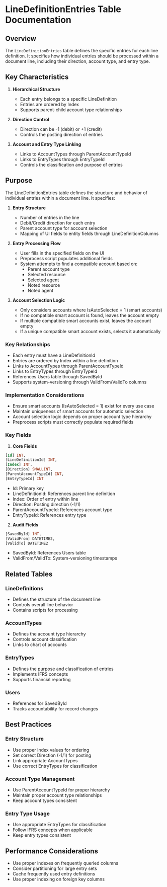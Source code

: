 # LineDefinitionEntries Table Documentation

## Overview
The `LineDefinitionEntries` table defines the specific entries for each line definition. It specifies how individual entries should be processed within a document line, including their direction, account type, and entry type.

## Key Characteristics

1. **Hierarchical Structure**
   - Each entry belongs to a specific LineDefinition
   - Entries are ordered by Index
   - Supports parent-child account type relationships

2. **Direction Control**
   - Direction can be -1 (debit) or +1 (credit)
   - Controls the posting direction of entries

3. **Account and Entry Type Linking**
   - Links to AccountTypes through ParentAccountTypeId
   - Links to EntryTypes through EntryTypeId
   - Controls the classification and purpose of entries

## Purpose
The LineDefinitionEntries table defines the structure and behavior of individual entries within a document line. It specifies:

1. **Entry Structure**
   - Number of entries in the line
   - Debit/Credit direction for each entry
   - Parent account type for account selection
   - Mapping of UI fields to entity fields through LineDefinitionColumns

2. **Entry Processing Flow**
   - User fills in the specified fields on the UI
   - Preprocess script populates additional fields
   - System attempts to find a compatible account based on:
     - Parent account type
     - Selected resource
     - Selected agent
     - Noted resource
     - Noted agent

3. **Account Selection Logic**
   - Only considers accounts where IsAutoSelected = 1 (smart accounts)
   - If no compatible smart account is found, leaves the account empty
   - If multiple compatible smart accounts exist, leaves the account empty
   - If a unique compatible smart account exists, selects it automatically

### Key Relationships
- Each entry must have a LineDefinitionId
- Entries are ordered by Index within a line definition
- Links to AccountTypes through ParentAccountTypeId
- Links to EntryTypes through EntryTypeId
- References Users table through SavedById
- Supports system-versioning through ValidFrom/ValidTo columns

### Implementation Considerations
- Ensure smart accounts (IsAutoSelected = 1) exist for every use case
- Maintain uniqueness of smart accounts for automatic selection
- Account selection logic depends on proper account type hierarchy
- Preprocess scripts must correctly populate required fields

### Key Fields

1. **Core Fields**
```sql
[Id] INT,
[LineDefinitionId] INT,
[Index] INT,
[Direction] SMALLINT,
[ParentAccountTypeId] INT,
[EntryTypeId] INT
```
   - Id: Primary key
   - LineDefinitionId: References parent line definition
   - Index: Order of entry within line
   - Direction: Posting direction (-1/1)
   - ParentAccountTypeId: References account type
   - EntryTypeId: References entry type

2. **Audit Fields**
```sql
[SavedById] INT,
[ValidFrom] DATETIME2,
[ValidTo] DATETIME2
```
   - SavedById: References Users table
   - ValidFrom/ValidTo: System-versioning timestamps

## Related Tables

### LineDefinitions
- Defines the structure of the document line
- Controls overall line behavior
- Contains scripts for processing

### AccountTypes
- Defines the account type hierarchy
- Controls account classification
- Links to chart of accounts

### EntryTypes
- Defines the purpose and classification of entries
- Implements IFRS concepts
- Supports financial reporting

### Users
- References for SavedById
- Tracks accountability for record changes

## Best Practices

### Entry Structure
- Use proper Index values for ordering
- Set correct Direction (-1/1) for posting
- Link appropriate AccountTypes
- Use correct EntryTypes for classification

### Account Type Management
- Use ParentAccountTypeId for proper hierarchy
- Maintain proper account type relationships
- Keep account types consistent

### Entry Type Usage
- Use appropriate EntryTypes for classification
- Follow IFRS concepts when applicable
- Keep entry types consistent

## Performance Considerations
- Use proper indexes on frequently queried columns
- Consider partitioning for large entry sets
- Cache frequently used entry definitions
- Use proper indexing on foreign key columns
